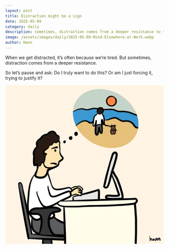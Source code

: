 ```yaml
---
layout: post
title: Distraction might be a sign
date: 2025-05-09
category: daily
description: sometimes, distraction comes from a deeper resistance to the task itself.
image: /assets/images/daily/2025-05-09-Mind-Elsewhere-at-Work.webp
author: Hann
---
```


When we get distracted, it’s often because we’re tired.
But sometimes, distraction comes from a deeper resistance.

So let’s pause and ask:
Do I truly want to do this?
Or am I just forcing it, trying to justify it?

![A farmer working in the field](/assets/images/daily/2025-05-09-Mind-Elsewhere-at-Work.webp)
